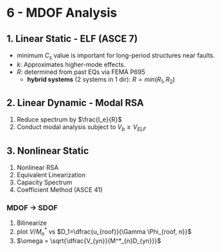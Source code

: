 # 6 - MDOF Analysis

## 1. Linear Static - ELF (ASCE 7)

- minimum $C_s$ value is important for long-period structures near faults.
- $k$: Approximates higher-mode effects.
- $R$: determined from past EQs via FEMA P695
  - **hybrid systems** (2 systems in 1 dir): $R = min(R_1,R_2)$

## 2. Linear Dynamic - Modal RSA

1. Reduce spectrum by $\frac{I_e}{R}$
2. Conduct modal analysis subject to $V_b\geq V_{ELF}$

## 3. Nonlinear Static

1. Nonlinear RSA
2. Equivalent Linearization
3. Capacity Spectrum
4. Coefficient Method (ASCE 41)

### MDOF -> SDOF

1. Bilinearize
2. plot $V/M^*_n$ vs $D_1=\dfrac{u_{roof}}{\Gamma \Phi_{roof, n}}$
3. $\omega = \sqrt{\dfrac{V_{yn}}{M^*_{n}D_{yn}}}$

## 